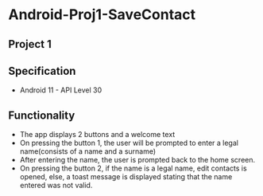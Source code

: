 # Android-Proj1-SaveContact

## Project 1

## Specification
- Android 11 - API Level 30

## Functionality
- The app displays 2 buttons and a welcome text
- On pressing the button 1, the user will be prompted to enter a legal name(consists of a name and a surname)
- After entering the name, the user is prompted back to the home screen.
- On pressing the button 2, if the name is a legal name, edit contacts is opened, else, a toast message is displayed stating that the name entered was not valid.
